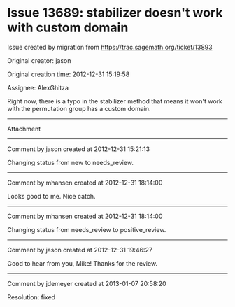 # Issue 13689: stabilizer doesn't work with custom domain

Issue created by migration from https://trac.sagemath.org/ticket/13893

Original creator: jason

Original creation time: 2012-12-31 15:19:58

Assignee: AlexGhitza

Right now, there is a typo in the stabilizer method that means it won't work with the permutation group has a custom domain.


---

Attachment


---

Comment by jason created at 2012-12-31 15:21:13

Changing status from new to needs_review.


---

Comment by mhansen created at 2012-12-31 18:14:00

Looks good to me.  Nice catch.


---

Comment by mhansen created at 2012-12-31 18:14:00

Changing status from needs_review to positive_review.


---

Comment by jason created at 2012-12-31 19:46:27

Good to hear from you, Mike!  Thanks for the review.


---

Comment by jdemeyer created at 2013-01-07 20:58:20

Resolution: fixed
